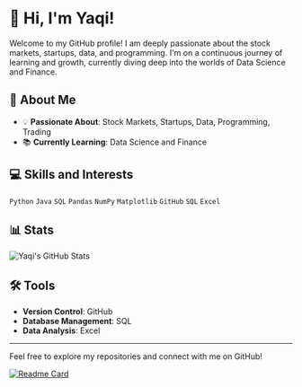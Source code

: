 # 👋 Hi, I'm Yaqi!

Welcome to my GitHub profile! I am deeply passionate about the stock markets, startups, data, and programming. I'm on a continuous journey of learning and growth, currently diving deep into the worlds of Data Science and Finance.

## 🚀 About Me

- 💡 **Passionate About**: Stock Markets, Startups, Data, Programming, Trading
- 📚 **Currently Learning**: Data Science and Finance

## 💻 Skills and Interests

`Python` `Java` `SQL` `Pandas` `NumPy` `Matplotlib` `GitHub` `SQL` `Excel`

## 📊 Stats

<img src="https://github-readme-stats.vercel.app/api?username=qiqieva&theme=dracula&count_private=true&include_all_commits=true&show_icons=true&hide=contribs&rank_icon=github" alt="Yaqi's GitHub Stats"/>

## 🛠️ Tools

- **Version Control**: GitHub
- **Database Management**: SQL
- **Data Analysis**: Excel

---

Feel free to explore my repositories and connect with me on GitHub!

[![Readme Card](https://github-readme-stats.vercel.app/api/pin?username=qiqieva&repo=expense-tracker&theme=dracula)](https://github.com/anuraghazra/github-readme-stats)
